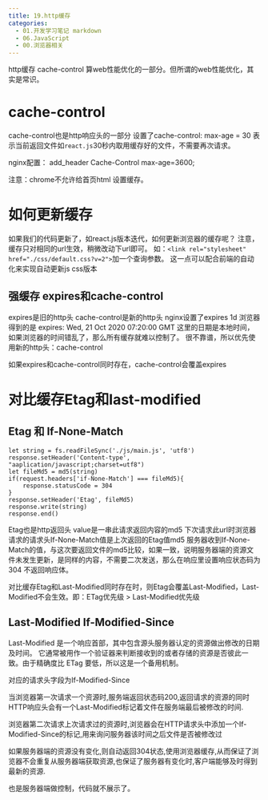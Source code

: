 ```yaml
---
title: 19.http缓存
categories:
  - 01.开发学习笔记 markdown
  - 06.JavaScript
  - 00.浏览器相关
---
```


http缓存
cache-control
算web性能优化的一部分。但所谓的web性能优化，其实是常识。 

# cache-control 
cache-control也是http响应头的一部分
设置了cache-control: max-age = 30 表示当前返回文件如`react.js`30秒内取用缓存好的文件，不需要再次请求。

nginx配置： 
add_header    Cache-Control  max-age=3600;

注意：chrome不允许给首页html 设置缓存。

# 如何更新缓存
如果我们的代码更新了，如react.js版本迭代，如何更新浏览器的缓存呢？
注意，缓存只对相同的url生效，稍微改动下url即可。
如：`<link rel="stylesheet" href="./css/default.css?v=2">`加一个查询参数。
这一点可以配合前端的自动化来实现自动更新js css版本

## 强缓存 expires和cache-control
expires是旧的http头 cache-control是新的http头
nginx设置了expires 1d
浏览器得到的是
expires: Wed, 21 Oct 2020 07:20:00 GMT
这里的日期是本地时间，如果浏览器的时间错乱了，那么所有缓存就难以控制了。
很不靠谱，所以优先使用新的http头：cache-control

如果expires和cache-control同时存在，cache-control会覆盖expires

# 对比缓存Etag和last-modified

## Etag 和 If-None-Match
```
let string = fs.readFileSync('./js/main.js', 'utf8')
response.setHeader('Content-type', "aaplication/javascript;charset=utf8")
let fileMd5 = md5(string)
if(request.headers['if-None-Match'] === fileMd5){
    response.statusCode = 304
}
response.setHeader('Etag', fileMd5)
response.write(string)
response.end() 
```

Etag也是http返回头 value是一串此请求返回内容的md5
下次请求此url时浏览器请求的请求头If-None-Match值是上次返回的Etag值md5
服务器收到If-None-Match的值，与这次要返回文件的md5比较，如果一致，说明服务器端的资源文件未发生更新，是同样的内容，不需要二次发送，那么在响应里设置响应状态码为304 不返回响应体。

对比缓存Etag和Last-Modified同时存在时，则Etag会覆盖Last-Modified，Last-Modified不会生效。即：ETag优先级 > Last-Modified优先级

## Last-Modified If-Modified-Since
Last-Modified  是一个响应首部，其中包含源头服务器认定的资源做出修改的日期及时间。 它通常被用作一个验证器来判断接收到的或者存储的资源是否彼此一致。由于精确度比  ETag 要低，所以这是一个备用机制。

对应的请求头字段为If-Modified-Since

当浏览器第一次请求一个资源时,服务端返回状态码200,返回请求的资源的同时HTTP响应头会有一个Last-Modified标记着文件在服务端最后被修改的时间.

浏览器第二次请求上次请求过的资源时,浏览器会在HTTP请求头中添加一个If-Modified-Since的标记,用来询问服务器该时间之后文件是否被修改过

如果服务器端的资源没有变化,则自动返回304状态,使用浏览器缓存,从而保证了浏览器不会重复从服务器端获取资源,也保证了服务器有变化时,客户端能够及时得到最新的资源.

也是服务器端做控制，代码就不展示了。

